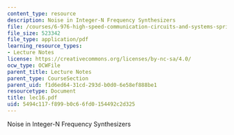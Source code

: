 ```yaml
---
content_type: resource
description: Noise in Integer-N Frequency Synthesizers
file: /courses/6-976-high-speed-communication-circuits-and-systems-spring-2003/5494c117f899b0c66fd0154492c2d325_lec16.pdf
file_size: 523342
file_type: application/pdf
learning_resource_types:
- Lecture Notes
license: https://creativecommons.org/licenses/by-nc-sa/4.0/
ocw_type: OCWFile
parent_title: Lecture Notes
parent_type: CourseSection
parent_uid: f1d6ed64-31cd-293d-b0d0-6e58ef888be1
resourcetype: Document
title: lec16.pdf
uid: 5494c117-f899-b0c6-6fd0-154492c2d325
---
```

Noise in Integer-N Frequency Synthesizers
